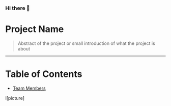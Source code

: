 ### Hi there 👋

# Project Name
> Abstract of the project or small introduction of what the project is about
<hr>

# Table of Contents

* [Team Members](#team-members)

I[picture] 


<!--
**MacrosoftDoors/MacrosoftDoors** is a ✨ _special_ ✨ repository because its `README.md` (this file) appears on your GitHub profile.

Here are some ideas to get you started:

- 🔭 I’m currently working on ...
- 🌱 I’m currently learning ...
- 👯 I’m looking to collaborate on ...
- 🤔 I’m looking for help with ...
- 💬 Ask me about ...
- 📫 How to reach me: ...
- 😄 Pronouns: ...
- ⚡ Fun fact: ...
-->
